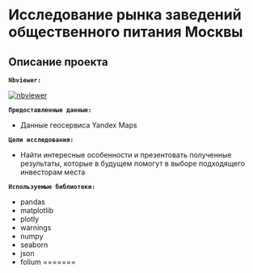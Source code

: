 
# Исследование рынка заведений общественного питания Москвы

## Описание проекта



**`Nbviewer:`** 

[![nbviewer](https://img.shields.io/badge/VIEW-nbviewer-orange)](https://nbviewer.org/github/prvdk/Yandex.Practicum.DA/blob/main/11_catering_market_research_in_Moscow_for_decision-making/11.%20Исследования%20рынка%20общепита%20в%20Москве%20для%20принятия%20решения%20.ipynb)

**`Предоставленные данные:`**

* Данные геосервиса Yandex Maps

**`Цели исследования:`** 
* Найти интересные особенности и презентовать полученные результаты, которые в будущем помогут в выборе подходящего инвесторам места

**`Используемые библиотеки:`**
* pandas
* matplotlib
* plotly
* warnings
* numpy
* seaborn
* json
* folium
=======

